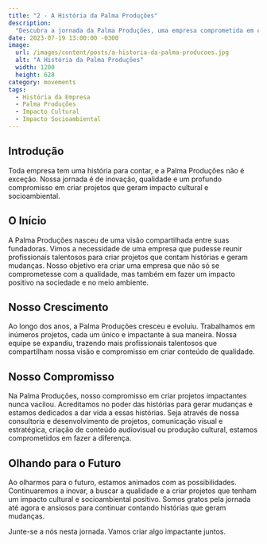 ```yaml
---
title: "2 - A História da Palma Produções"
description:
  "Descubra a jornada da Palma Produções, uma empresa comprometida em criar projetos culturais e socioambientais impactantes."
date: 2023-07-19 13:00:00 -0300
image:
  url: /images/content/posts/a-historia-da-palma-producoes.jpg
  alt: "A História da Palma Produções"
  width: 1200
  height: 628
category: movements
tags:
  - História da Empresa
  - Palma Produções
  - Impacto Cultural
  - Impacto Socioambiental
---
```


## Introdução

Toda empresa tem uma história para contar, e a Palma Produções não é exceção. Nossa jornada é de inovação, qualidade e um profundo compromisso em criar projetos que geram impacto cultural e socioambiental.

## O Início

A Palma Produções nasceu de uma visão compartilhada entre suas fundadoras. Vimos a necessidade de uma empresa que pudesse reunir profissionais talentosos para criar projetos que contam histórias e geram mudanças. Nosso objetivo era criar uma empresa que não só se comprometesse com a qualidade, mas também em fazer um impacto positivo na sociedade e no meio ambiente.

## Nosso Crescimento

Ao longo dos anos, a Palma Produções cresceu e evoluiu. Trabalhamos em inúmeros projetos, cada um único e impactante à sua maneira. Nossa equipe se expandiu, trazendo mais profissionais talentosos que compartilham nossa visão e compromisso em criar conteúdo de qualidade.

## Nosso Compromisso

Na Palma Produções, nosso compromisso em criar projetos impactantes nunca vacilou. Acreditamos no poder das histórias para gerar mudanças e estamos dedicados a dar vida a essas histórias. Seja através de nossa consultoria e desenvolvimento de projetos, comunicação visual e estratégica, criação de conteúdo audiovisual ou produção cultural, estamos comprometidos em fazer a diferença.

## Olhando para o Futuro

Ao olharmos para o futuro, estamos animados com as possibilidades. Continuaremos a inovar, a buscar a qualidade e a criar projetos que tenham um impacto cultural e socioambiental positivo. Somos gratos pela jornada até agora e ansiosos para continuar contando histórias que geram mudanças.

Junte-se a nós nesta jornada. Vamos criar algo impactante juntos.
